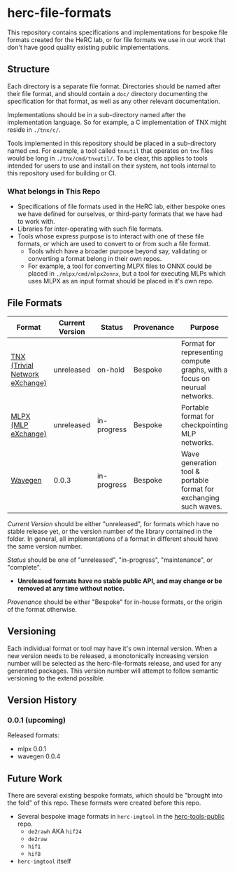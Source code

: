 # herc-file-formats

This repository contains specifications and implementations for bespoke file
formats created for the HeRC lab, or for file formats we use in our work that
don't have good quality existing public implementations.

## Structure

Each directory is a separate file format. Directories should be named after
their file format, and should contain a `doc/` directory documenting the
specification for that format, as well as any other relevant documentation.

Implementations should be in a sub-directory named after the implementation
language. So for example, a C implementation of TNX might reside in `./tnx/c/`.

Tools implemented in this repository should be placed in a sub-directory named
`cmd`. For example, a tool called `tnxutil` that operates on `tnx` files would
be long in `./tnx/cmd/tnxutil/`. To be clear, this applies to tools intended
for users to use and install on their system, not tools internal to this
repository used for building or CI.

### What belongs in This Repo

* Specifications of file formats used in the HeRC lab, either bespoke ones we
  have defined for ourselves, or third-party formats that we have had to work
  with.
* Libraries for inter-operating with such file formats.
* Tools whose express purpose is to interact with one of these file formats,
  or which are used to convert to or from such a file format.
	* Tools which have a broader purpose beyond say, validating or
	  converting a format belong in their own repos.
	* For example, a tool for converting MLPX files to ONNX could be placed
	  in `./mlpx/cmd/mlpx2onnx`, but a tool for executing MLPs which uses
	  MLPX as an input format should be placed in it's own repo.



## File Formats

| Format | Current Version | Status | Provenance | Purpose |
|-|-|-|-|-|
| [TNX (Trivial Network eXchange)](./tnx) | unreleased | on-hold | Bespoke | Format for representing compute graphs, with a focus on neurual networks. |
| [MLPX (MLP eXchange)](./mlpx) | unreleased | in-progress | Bespoke | Portable format for checkpointing MLP networks. |
| [Wavegen](./wavegen) | 0.0.3 | in-progress | Bespoke  | Wave generation tool & portable format for exchanging such waves. |


*Current Version* should be either "unreleased", for formats which have no
stable release yet, or the version number of the library contained in the
folder.  In general, all implementations of a format in different should have
the same version number.

*Status* should be one of "unreleased", "in-progress", "maintenance", or
"complete".
* **Unreleased formats have no stable public API, and may change or be removed
  at any time without notice.**

*Provenance* should be either "Bespoke" for in-house formats, or the origin of
the format otherwise.

## Versioning

Each individual format or tool may have it's own internal version. When a new
version needs to be released, a monotonically increasing version number will be
selected as the herc-file-formats release, and used for any generated packages.
This version number will attempt to follow semantic versioning to the extend
possible.

## Version History

### 0.0.1 (upcoming)

Released formats:
* mlpx 0.0.1
* wavegen 0.0.4

## Future Work

There are several existing bespoke formats, which should be "brought into the
fold" of this repo. These formats were created before this repo.

* Several bespoke image formats in `herc-imgtool` in the
  [herc-tools-public](https://github.com/HeRCLab/herc-tools-public) repo.
	* `de2rawh` AKA `hif24`
	* `de2raw`
	* `hif1`
	* `hif8`
* `herc-imgtool` itself


